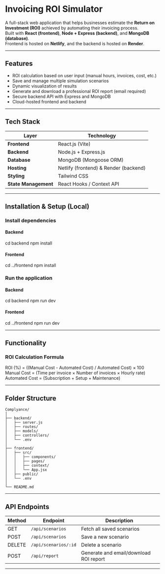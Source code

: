 # Invoicing ROI Simulator

A full-stack web application that helps businesses estimate the **Return on Investment (ROI)** achieved by automating their invoicing process.  
Built with **React (frontend)**, **Node + Express (backend)**, and **MongoDB (database)**.  
Frontend is hosted on **Netlify**, and the backend is hosted on **Render**.

---

## Features

-  ROI calculation based on user input (manual hours, invoices, cost, etc.)  
-  Save and manage multiple simulation scenarios  
-  Dynamic visualization of results  
-  Generate and download a professional ROI report (email required)  
-  Secure backend API with Express and MongoDB  
-  Cloud-hosted frontend and backend  

---

## Tech Stack

| Layer | Technology |
|-------|-------------|
| **Frontend** | React.js (Vite) |
| **Backend** | Node.js + Express.js |
| **Database** | MongoDB (Mongoose ORM) |
| **Hosting** | Netlify (frontend) & Render (backend) |
| **Styling** | Tailwind CSS |
| **State Management** | React Hooks / Context API |

---

## Installation & Setup (Local)

### Install dependencies

#### Backend
cd backend
npm install


#### Frontend
cd ../frontend
npm install

### Run the application

#### Backend
cd backend
npm run dev

#### Frontend
cd ../frontend
npm run dev

---

## Functionality

### ROI Calculation Formula

ROI (%) = ((Manual Cost - Automated Cost) / Automated Cost) × 100
Manual Cost = (Time per invoice × Number of invoices × Hourly rate)
Automated Cost = (Subscription + Setup + Maintenance)

---

## Folder Structure
```
Complyance/
│
├── backend/
│   ├── server.js
│   ├── routes/
│   ├── models/
│   ├── controllers/
│   └── .env
│
├── frontend/
│   ├── src/
│   │   ├── components/
│   │   ├── pages/
│   │   ├── context/
│   │   └── App.jsx
│   ├── public/
│   └── .env
│
└── README.md
```
---

## API Endpoints

| Method | Endpoint | Description |
|--------|-----------|-------------|
| GET | `/api/scenarios` | Fetch all saved scenarios |
| POST | `/api/scenarios` | Save a new scenario |
| DELETE | `/api/scenarios/:id` | Delete a scenario |
| POST | `/api/report` | Generate and email/download ROI report |

---
